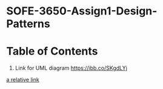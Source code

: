 # SOFE-3650-Assign1-Design-Patterns

# Table of Contents


1. Link for UML diagram https://ibb.co/SKgdLYj

[a relative link](path%20with%20spaces/other_file.md)

